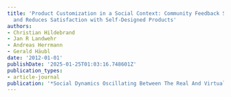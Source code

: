 ```yaml
---
title: 'Product Customization in a Social Context: Community Feedback Stifles Creativity
  and Reduces Satisfaction with Self-Designed Products'
authors:
- Christian Hildebrand
- Jan R Landwehr
- Andreas Herrmann
- Gerald Häubl
date: '2012-01-01'
publishDate: '2025-01-25T01:03:16.748601Z'
publication_types:
- article-journal
publication: '*Social Dynamics Oscillating Between The Real And Virtual World*'
---
```

